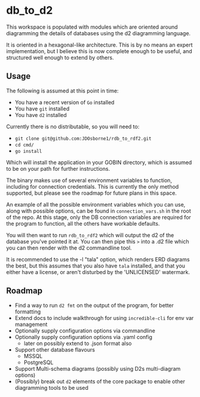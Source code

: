 # db_to_d2

This workspace is populated with modules which are oriented around diagramming the details of databases using the d2 diagramming language. 

It is oriented in a hexagonal-like architecture. This is by no means an expert implementation, but I believe this is now complete enough to be useful, and structured well enough to extend by others.

## Usage

The following is assumed at this point in time: 
- You have a recent version of `Go` installed
- You have `git` installed
- You have `d2` installed

Currently there is no distributable, so you will need to:
- `git clone git@github.com:JDOsborne1/rdb_to_rdf2.git`
- `cd cmd/`
- `go install`

Which will install the application in your GOBIN directory, which is assumed to be on your path for further instructions. 

The binary makes use of several environment variables to function, including for connection credentials. This is currently the only method supported, but please see the roadmap for future plans in this space.

An example of all the possible environment variables which you can use, along with possible options, can be found in `connection_vars.sh` in the root of the repo. At this stage, only the DB connection variables are required for the program to function, all the others have workable defaults. 

You will then want to run `rdb_to_rdf2` which will output the d2 of the database you've pointed it at. You can then pipe this `>` into a .d2 file which you can then render with the d2 commandline tool. 

It is recommended to use the -l "tala" option, which renders ERD diagrams the best, but this assumes that you also have `tala` installed, and that you either have a license, or aren't disturbed by the 'UNLICENSED' watermark.


## Roadmap

- Find a way to run `d2 fmt` on the output of the program, for better formatting
- Extend docs to include walkthrough for using `incredible-cli` for env var management
- Optionally supply configuration options via commandline 
- Optionally supply configuration options via .yaml config
    - later on possibly extend to .json format also
- Support other database flavours
    - MSSQL
    - PostgreSQL
- Support Multi-schema diagrams (possibly using D2s multi-diagram options)
- (Possibly) break out `d2` elements of the core package to enable other diagramming tools to be used